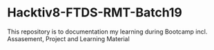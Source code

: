 # Hacktiv8-FTDS-RMT-Batch19
This repository is to documentation my learning during Bootcamp incl. Assasement, Project and Learning Material

